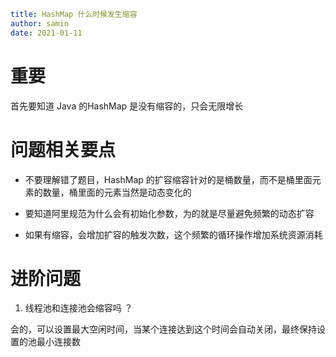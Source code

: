 ```yaml
title: HashMap 什么时候发生缩容
author: samin
date: 2021-01-11 
```

# 重要

首先要知道 Java 的HashMap 是没有缩容的，只会无限增长

# 问题相关要点

- 不要理解错了题目，HashMap 的扩容缩容针对的是桶数量，而不是桶里面元素的数量，桶里面的元素当然是动态变化的

- 要知道阿里规范为什么会有初始化参数，为的就是尽量避免频繁的动态扩容

- 如果有缩容，会增加扩容的触发次数，这个频繁的循环操作增加系统资源消耗

# 进阶问题

1. 线程池和连接池会缩容吗 ？

会的，可以设置最大空闲时间，当某个连接达到这个时间会自动关闭，最终保持设置的池最小连接数
